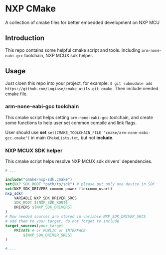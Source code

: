 # NXP CMake

A collection of cmake files for better embedded development on NXP MCU

## Introduction

This repo contains some helpful cmake script and tools.
Including `arm-none-eabi-gcc` toolchain, NXP MCUX sdk helper.

## Usage

Just cloen this repo into your project, for example:
`$ git submodule add https://github.com/Logiase/cmake_utils.git cmake`.
Then include needed cmake file.

### arm-none-eabi-gcc toolchain

This cmake script helps setting `arm-none-eabi-gcc` toolchain, and create some functions
to help user set common compile and link flags.

User should use **set** `set(CMAKE_TOOLCHAIN_FILE "cmake/arm-none-eabi-gcc.cmake")` in main `CMakeLists.txt`,
but not **include**.

### NXP MCUX SDK helper

This cmake script helps resolve NXP MCUX sdk drivers' dependencies.

```cmake
# ...

include("cmake/nxp-sdk.cmake")
set(NXP_SDK_ROOT "path/to/sdk") # please put only one device in SDK
set(NXP_SDK_DRIVERS common power flexcomm_usart)
nxp_sdk(
    VARIABLE NXP_SDK_DRIVER_SRCS
    SDK_ROOT ${NXP_SDK_ROOT}
    DRIVERS ${NXP_SDK_DRIVERS}
)
# Now needed sources are stored in variable NXP_SDK_DRIVER_SRCS
# add them to your target, do not forget to include
target_sources(your_target
    PRIVATE # or PUBLIC or INTERFACE
        ${NXP_SDK_DRIVER_SRCS}
)

# ...
```
